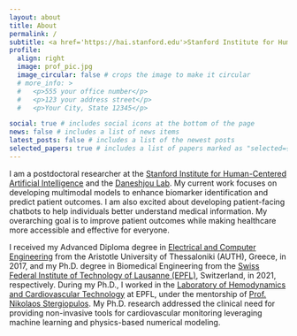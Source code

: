 ```yaml
---
layout: about
title: About
permalink: /
subtitle: <a href='https://hai.stanford.edu'>Stanford Institute for Human-Centered AI, Palo Alto, CA</a>
profile:
  align: right
  image: prof_pic.jpg
  image_circular: false # crops the image to make it circular
  # more_info: >
  #   <p>555 your office number</p>
  #   <p>123 your address street</p>
  #   <p>Your City, State 12345</p>

social: true # includes social icons at the bottom of the page
news: false # includes a list of news items
latest_posts: false # includes a list of the newest posts
selected_papers: true # includes a list of papers marked as "selected={true}"
---
```


I am a postdoctoral researcher at the [Stanford Institute for Human-Centered Artificial Intelligence](https://hai.stanford.edu/about) and the [Daneshjou Lab](https://profiles.stanford.edu/roxana-daneshjou). My current work focuses on developing multimodal models to enhance biomarker identification and predict patient outcomes. I am also excited about developing patient-facing chatbots to help individuals better understand medical information. My overarching goal is to improve patient outcomes while making healthcare more accessible and effective for everyone.

I received my Advanced Diploma degree in [Electrical and Computer Engineering](https://ece.auth.gr/en/home/) from the Aristotle University of Thessaloniki (AUTH), Greece, in 2017, and my Ph.D. degree in Biomedical Engineering from the [Swiss Federal Institute of Technology of Lausanne (EPFL)](https://www.epfl.ch/en/), Switzerland, in 2021, respectively. During my Ph.D., I worked in the [Laboratory of Hemodynamics and Cardiovascular Technology](https://www.epfl.ch/labs/lhtc/) at EPFL, under the mentorship of [Prof. Nikolaos Stergiopulos](https://scholar.google.com/citations?user=WTB0v3YAAAAJ&hl=en). My Ph.D. research addressed the clinical need for providing non-invasive tools for cardiovascular monitoring leveraging machine learning and physics-based numerical modeling.

<!-- Before joining HAI, I was part of the [Byers Center for Biodesign, Stanford](https://biodesign.stanford.edu) working together with Prof. Oliver Aalami, whose mentorship has essentially shaped my approach to digital healthcare innovation. I contributed to the Stanford Spezi, a framework designed to help you build your own digital health app including questionnaires, data collection from wearable devices, and integration with electronic health record systems. Especially, I designed and prototyped the [Spezi Data Pipeline tool](https://github.com/StanfordSpezi/SpeziDataPipelineTemplate) for enhanced data accessibility and analysis workflows.  -->
